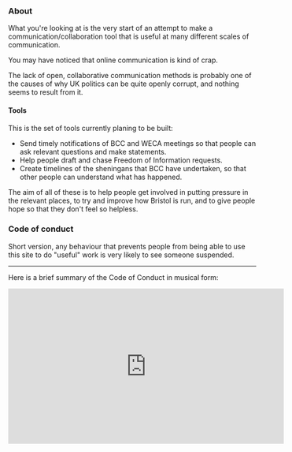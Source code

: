 

### About

What you're looking at is the very start of an attempt to make a communication/collaboration tool that is useful at many different scales of communication.

You may have noticed that online communication is kind of crap. 

The lack of open, collaborative communication methods is probably one of the causes of why UK politics can be quite openly corrupt, and nothing seems to result from it.

#### Tools

This is the set of tools currently planing to be built: 

* Send timely notifications of BCC and WECA meetings so that people can ask relevant questions and make statements.
* Help people draft and chase Freedom of Information requests.
* Create timelines of the sheningans that BCC have undertaken, so that other people can understand what has happened.

The aim of all of these is to help people get involved in putting pressure in the relevant places, to try and improve how Bristol is run, and to give people hope so that they don't feel so helpless. 


### Code of conduct

Short version, any behaviour that prevents people from being able to use this site to do "useful" work is very likely to see someone suspended. 

<hr/>

Here is a brief summary of the Code of Conduct in musical form:

<iframe width="560" height="315" src="https://www.youtube.com/embed/HivxFBB87-Y" title="YouTube video player" frameborder="0" allow="accelerometer; autoplay; clipboard-write; encrypted-media; gyroscope; picture-in-picture" allowfullscreen></iframe>


